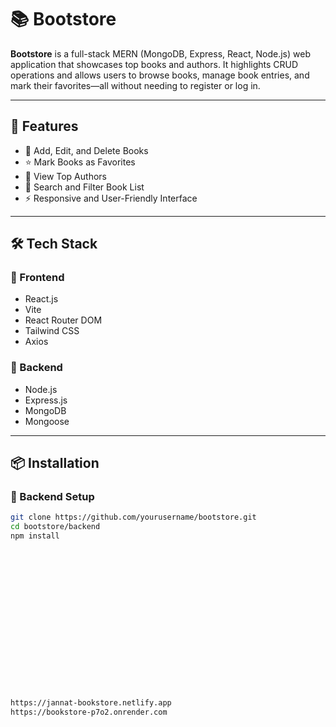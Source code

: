 # 📚 Bootstore

**Bootstore** is a full-stack MERN (MongoDB, Express, React, Node.js) web application that showcases top books and authors. It highlights CRUD operations and allows users to browse books, manage book entries, and mark their favorites—all without needing to register or log in.

---

## 🚀 Features

- 📘 Add, Edit, and Delete Books
- ⭐ Mark Books as Favorites
- 👤 View Top Authors
- 🔎 Search and Filter Book List
- ⚡ Responsive and User-Friendly Interface

---

## 🛠️ Tech Stack

### 🔹 Frontend
- React.js
- Vite
- React Router DOM
- Tailwind CSS
- Axios

### 🔹 Backend
- Node.js
- Express.js
- MongoDB
- Mongoose

---

## 📦 Installation

### 🔧 Backend Setup

```bash
git clone https://github.com/yourusername/bootstore.git
cd bootstore/backend
npm install


















https://jannat-bookstore.netlify.app
https://bookstore-p7o2.onrender.com
